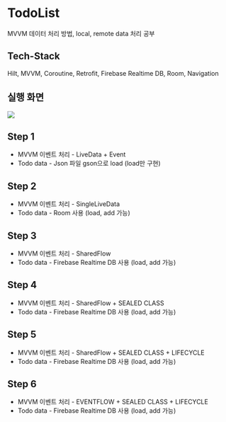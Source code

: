 # TodoList
MVVM 데이터 처리 방법, local, remote data 처리 공부

## Tech-Stack
Hilt, MVVM, Coroutine, Retrofit, Firebase Realtime DB, Room, Navigation

## 실행 화면
<img src="https://user-images.githubusercontent.com/53431177/171041913-e12e7ba2-85a1-405f-8421-b742bb0b9cc6.gif">

## Step 1
- MVVM 이벤트 처리 - LiveData + Event
- Todo data - Json 파일 gson으로 load (load만 구현)

## Step 2 
- MVVM 이벤트 처리 - SingleLiveData
- Todo data - Room 사용 (load, add 가능)

## Step 3
- MVVM 이벤트 처리 - SharedFlow
- Todo data - Firebase Realtime DB 사용 (load, add 가능)

## Step 4
- MVVM 이벤트 처리 - SharedFlow + SEALED CLASS
- Todo data - Firebase Realtime DB 사용 (load, add 가능)

## Step 5
- MVVM 이벤트 처리 - SharedFlow + SEALED CLASS + LIFECYCLE
- Todo data - Firebase Realtime DB 사용 (load, add 가능)

## Step 6
- MVVM 이벤트 처리 - EVENTFLOW + SEALED CLASS + LIFECYCLE
- Todo data - Firebase Realtime DB 사용 (load, add 가능)
